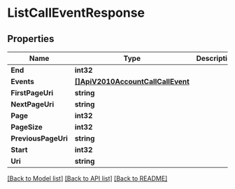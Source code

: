 # ListCallEventResponse

## Properties

Name | Type | Description | Notes
------------ | ------------- | ------------- | -------------
**End** | **int32** |  | [optional] 
**Events** | [**[]ApiV2010AccountCallCallEvent**](api.v2010.account.call.call_event.md) |  | [optional] 
**FirstPageUri** | **string** |  | [optional] 
**NextPageUri** | **string** |  | [optional] 
**Page** | **int32** |  | [optional] 
**PageSize** | **int32** |  | [optional] 
**PreviousPageUri** | **string** |  | [optional] 
**Start** | **int32** |  | [optional] 
**Uri** | **string** |  | [optional] 

[[Back to Model list]](../README.md#documentation-for-models) [[Back to API list]](../README.md#documentation-for-api-endpoints) [[Back to README]](../README.md)



